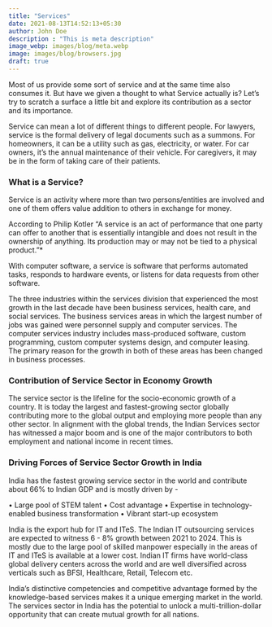 ```yaml
---
title: "Services"
date: 2021-08-13T14:52:13+05:30
author: John Doe
description : "This is meta description"
image_webp: images/blog/meta.webp
image: images/blog/browsers.jpg
draft: true
---
```


Most of us provide some sort of service and at the same time also consumes it. But have we given a thought to what Service actually is? Let’s try to scratch a surface a little bit and explore its contribution as a sector and its importance.

Service can mean a lot of different things to different people. For lawyers, service is the formal delivery of legal documents such as a summons. For homeowners, it can be a utility such as gas, electricity, or water. For car owners, it’s the annual maintenance of their vehicle. For caregivers, it may be in the form of taking care of their patients.

### What is a Service?

Service is an activity where more than two persons/entities are involved and one of them offers value addition to others in exchange for money.

According to Philip Kotler “A service is an act of performance that one party can offer to another that is essentially intangible and does not result in the ownership of anything. Its production may or may not be tied to a physical product.”*

With computer software, a service is software that performs automated tasks, responds to hardware events, or listens for data requests from other software.

The three industries within the services division that experienced the most growth in the last decade have been business services, health care, and social services. The business services areas in which the largest number of jobs was gained were personnel supply and computer services. The computer services industry includes mass-produced software, custom programming, custom computer systems design, and computer leasing. The primary reason for the growth in both of these areas has been changed in business processes.

### Contribution of Service Sector in Economy Growth

The service sector is the lifeline for the socio-economic growth of a country. It is today the largest and fastest-growing sector globally contributing more to the global output and employing more people than any other sector. In alignment with the global trends, the Indian Services sector has witnessed a major boom and is one of the major contributors to both employment and national income in recent times.

### Driving Forces of Service Sector Growth in India

India has the fastest growing service sector in the world and contribute about 66% to Indian GDP and is mostly driven by -

• Large pool of STEM talent
• Cost advantage
• Expertise in technology-enabled business transformation
• Vibrant start-up ecosystem

India is the export hub for IT and ITeS. The Indian IT outsourcing services are expected to witness 6 - 8% growth between 2021 to 2024. This is mostly due to the large pool of skilled manpower especially in the areas of IT and ITeS is available at a lower cost. Indian IT firms have world-class global delivery centers across the world and are well diversified across verticals such as BFSI, Healthcare, Retail, Telecom etc.

India’s distinctive competencies and competitive advantage formed by the knowledge-based services makes it a unique emerging market in the world. The services sector in India has the potential to unlock a multi-trillion-dollar opportunity that can create mutual growth for all nations.